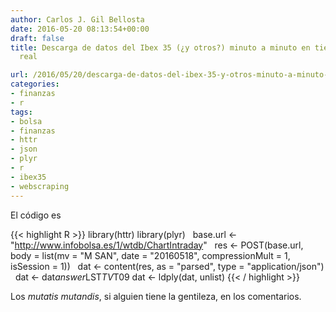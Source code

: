```yaml
---
author: Carlos J. Gil Bellosta
date: 2016-05-20 08:13:54+00:00
draft: false
title: Descarga de datos del Ibex 35 (¿y otros?) minuto a minuto en tiempo (casi)
  real

url: /2016/05/20/descarga-de-datos-del-ibex-35-y-otros-minuto-a-minuto-en-tiempo-casi-real/
categories:
- finanzas
- r
tags:
- bolsa
- finanzas
- httr
- json
- plyr
- r
- ibex35
- webscraping
---
```


El código es

{{< highlight R >}}
library(httr)
library(plyr)
 
base.url <- "http://www.infobolsa.es/1/wtdb/ChartIntraday"
 
res <- POST(base.url,
            body = list(mv = "M SAN",
                        date = "20160518",
                        compressionMult = 1,
                        isSession = 1))
 
dat <- content(res, as = "parsed",
                type = "application/json")
 
dat <- dat$answer$LST$TV$T09
dat <- ldply(dat, unlist)
{{< / highlight >}}







Los _mutatis mutandis_, si alguien tiene la gentileza, en los comentarios.
